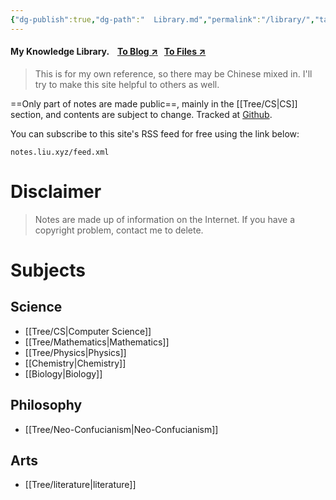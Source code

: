 ```yaml
---
{"dg-publish":true,"dg-path":"  Library.md","permalink":"/library/","tags":["gardenEntry"],"dgShowInlineTitle":false,"created":"2022-07-31T06:00:52.233+08:00","updated":"2023-09-20T23:26:40.397+08:00"}
---
```



<h4> My Knowledge Library. 
&nbsp;&nbsp;
<a href = "https://alex.liu.xyz" target = "_blank"><span>To Blog ↗︎</span></a>
&nbsp;
<a href = "https://files.liu.xyz" target = "_blank"><span>To Files ↗︎</span></a>
</h4>

> This is for my own reference, so there may be Chinese mixed in. I'll try to make this site helpful to others as well.

==Only part of notes are made public==, mainly in the [[Tree/CS\|CS]] section, and  contents are subject to change. Tracked at [Github](https://github.com/AlexLiu2022/notes).

You can subscribe to this site's RSS feed for free using the link below:
```url
notes.liu.xyz/feed.xml
```

# Disclaimer

>Notes are made up of information on the Internet. If you have a copyright problem, contact me to delete.


# Subjects

## Science 

- [[Tree/CS\|Computer Science]] 
- [[Tree/Mathematics\|Mathematics]]
- [[Tree/Physics\|Physics]]
- [[Chemistry\|Chemistry]]
- [[Biology\|Biology]]

## Philosophy

- [[Tree/Neo-Confucianism\|Neo-Confucianism]]

## Arts

-  [[Tree/literature\|literature]] 